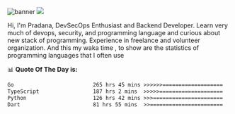 ![banner](.github/banner-profile.jpeg)
<img src="https://user-images.githubusercontent.com/73097560/115834477-dbab4500-a447-11eb-908a-139a6edaec5c.gif"></p>

Hi, I'm Pradana, DevSecOps Enthusiast and Backend Developer. Learn very much of devops, security, and programming language and curious about new stack of programming. Experience in freelance and volunteer organization. And this my waka time , to show are the statistics of programming languages that I often use

📊 **Quote Of The Day is:**
<!--START_SECTION:waka-->

```txt
Go                         265 hrs 45 mins >>>>>>===================   25.83 %
TypeScript                 187 hrs 2 mins  >>>>>====================   18.18 %
Python                     126 hrs 42 mins >>>======================   12.31 %
Dart                       81 hrs 55 mins  >>=======================   07.96 %
```

<!--END_SECTION:waka-->
